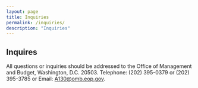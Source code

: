 ```yaml
---
layout: page
title: Inquiries
permalink: /inquiries/
description: "Inquiries"
---
```


## **Inquires**

All questions or inquiries should be addressed to the Office of Management and Budget, Washington, D.C. 20503. Telephone: (202) 395-0379 or (202) 395-3785 or Email: [A130@omb.eop.gov](mailto:A130@omb.eop.gov).